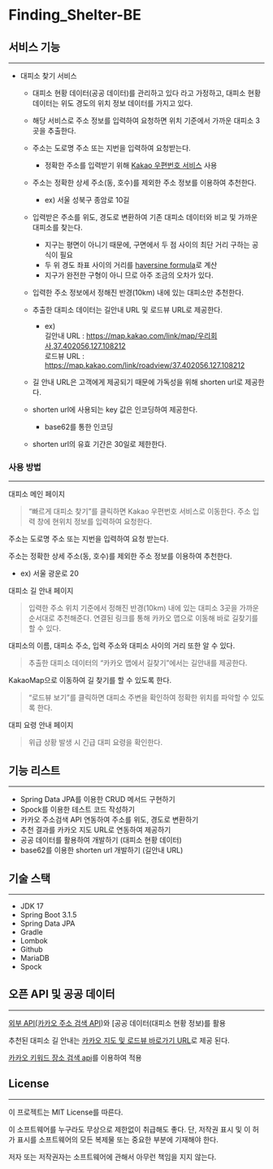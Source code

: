 # Finding_Shelter-BE



## 서비스 기능 
- - -
- 대피소 찾기 서비스
  - 대피소 현황 데이터(공공 데이터)를 관리하고 있다 라고 가정하고, 대피소 현황 데이터는 위도 경도의 위치 정보 데이터를 가지고 있다.
  - 해당 서비스로 주소 정보를 입력하여 요청하면 위치 기준에서 가까운 대피소 3 곳을 추출한다.
  - 주소는 도로명 주소 또는 지번을 입력하여 요청받는다.
    - 정확한 주소를 입력받기 위해 [Kakao 우편번호 서비스](https://postcode.map.daum.net/guide) 사용   
  - 주소는 정확한 상세 주소(동, 호수)를 제외한 주소 정보를 이용하여 추천한다.   
    - ex) 서울 성북구 종암로 10길
  - 입력받은 주소를 위도, 경도로 변환하여 기존 대피소 데이터와 비교 및 가까운 대피소를 찾는다.   
    - 지구는 평면이 아니기 때문에, 구면에서 두 점 사이의 최단 거리 구하는 공식이 필요    
    - 두 위 경도 좌표 사이의 거리를 [haversine formula](https://en.wikipedia.org/wiki/Haversine_formula)로 계산  
    - 지구가 완전한 구형이 아니 므로 아주 조금의 오차가 있다.   
  - 입력한 주소 정보에서 정해진 반경(10km) 내에 있는 대피소만 추천한다.   
  - 추출한 대피소 데이터는 길안내 URL 및 로드뷰 URL로 제공한다.   
    - ex)    
    길안내 URL : https://map.kakao.com/link/map/우리회사,37.402056,127.108212    
    로드뷰 URL : https://map.kakao.com/link/roadview/37.402056,127.108212     

  - 길 안내 URL은 고객에게 제공되기 때문에 가독성을 위해 shorten url로 제공한다.
  - shorten url에 사용되는 key 값은 인코딩하여 제공한다.
    - base62를 통한 인코딩    
  - shorten url의 유효 기간은 30일로 제한한다.   

### 사용 방법
- - -
대피소 메인 페이지
> “빠르게 대피소 찾기”를 클릭하면 Kakao 우편번호 서비스로 이동한다. 주소 입력 창에 현위치 정보를 입력하여 요청한다.

주소는 도로명 주소 또는 지번을 입력하여 요청 받는다.

주소는 정확한 상세 주소(동, 호수)를 제외한 주소 정보를 이용하여 추천한다.

* ex) 서울 광운로 20

대피소 길 안내 페이지
> 입력한 주소 위치 기준에서 정해진 반경(10km) 내에 있는 대피소 3곳을 가까운 순서대로 추천해준다. 연결된 링크를 통해 카카오 맵으로 이동해 바로 길찾기를 할 수 있다.

대피소의 이름, 대피소 주소, 입력 주소와 대피소 사이의 거리 또한 알 수 있다.
> 추출한 대피소 데이터의 “카카오 맵에서 길찾기”에서는 길안내를 제공한다.

KakaoMap으로 이동하여 길 찾기를 할 수 있도록 한다.
> “로드뷰 보기”를 클릭하면 대피소 주변을 확인하여 정확한 위치를 파악할 수 있도록 한다.

대피 요령 안내 페이지
> 위급 상황 발생 시 긴급 대피 요령을 확인한다.

## 기능 리스트 
- - -
- Spring Data JPA를 이용한 CRUD 메서드 구현하기      
- Spock를 이용한 테스트 코드 작성하기     
- 카카오 주소검색 API 연동하여 주소를 위도, 경도로 변환하기   
- 추천 결과를 카카오 지도 URL로 연동하여 제공하기   
- 공공 데이터를 활용하여 개발하기 (대피소 현황 데이터)    
- base62를 이용한 shorten url 개발하기 (길안내 URL)    

## 기술 스택   
- - - 
- JDK 17
- Spring Boot 3.1.5
- Spring Data JPA
- Gradle
- Lombok
- Github
- MariaDB
- Spock    

## 오픈 API 및 공공 데이터 
- - -
[외부 API(카카오 주소 검색 API](https://developers.kakao.com/docs/latest/ko/local/dev-guide))와 [공공 데이터(대피소 현황 정보)를 활용

추천된 대피소 길 안내는 [카카오 지도 및 로드뷰 바로가기 URL](https://apis.map.kakao.com/web/guide/#routeurl)로 
제공 된다.     

[카카오 키워드 장소 검색 api](https://developers.kakao.com/docs/latest/ko/local/dev-guide#search-by-category)를 
이용하여 적용


## License
---
이 프로젝트는 MIT License를 따른다.

이 소프트웨어를 누구라도 무상으로 제한없이 취급해도 좋다. 단, 저작권 표시 및 이 허가 표시를 소프트웨어의 모든 복제물 또는 중요한 부분에 기재해야 한다.

저자 또는 저작권자는 소프트웨어에 관해서 아무런 책임을 지지 않는다.
